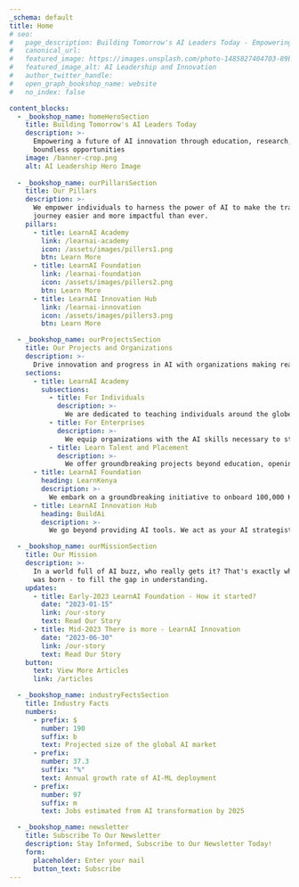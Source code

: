 ```yaml
---
_schema: default
title: Home
# seo:
#   page_description: Building Tomorrow's AI Leaders Today - Empowering future AI innovation
#   canonical_url:
#   featured_image: https://images.unsplash.com/photo-1485827404703-89b55fcc595e
#   featured_image_alt: AI Leadership and Innovation
#   author_twitter_handle:
#   open_graph_bookshop_name: website
#   no_index: false

content_blocks:
  - _bookshop_name: homeHeroSection
    title: Building Tomorrow's AI Leaders Today
    description: >-
      Empowering a future of AI innovation through education, research, and unlocking 
      boundless opportunities
    image: /banner-crop.png
    alt: AI Leadership Hero Image
  
  - _bookshop_name: ourPillarsSection
    title: Our Pillars
    description: >-
      We empower individuals to harness the power of AI to make the transformation 
      journey easier and more impactful than ever.
    pillars:
      - title: LearnAI Academy
        link: /learnai-academy
        icon: /assets/images/pillers1.png
        btn: Learn More
      - title: LearnAI Foundation
        link: /learnai-foundation
        icon: /assets/images/pillers2.png
        btn: Learn More
      - title: LearnAI Innovation Hub
        link: /learnai-innovation
        icon: /assets/images/pillers3.png
        btn: Learn More

  - _bookshop_name: ourProjectsSection
    title: Our Projects and Organizations
    description: >-
      Drive innovation and progress in AI with organizations making real contributions at a time.
    sections:
      - title: LearnAI Academy
        subsections:
          - title: For Individuals
            description: >-
              We are dedicated to teaching individuals around the globe AI skills that are in high demand in today's and tomorrow's job markets.
          - title: For Enterprises
            description: >-
              We equip organizations with the AI skills necessary to stay competitive in an ever-evolving business landscape.
          - title: Learn Talent and Placement
            description: >-
              We offer groundbreaking projects beyond education, opening the door for students directly to higher-paying job opportunities.
      - title: LearnAI Foundation
        heading: LearnKenya
        description: >-
          We embark on a groundbreaking initiative to onboard 100,000 Kenyan students to our e-learning platform, equipping them with essential skills for better job opportunities and economic growth:
      - title: LearnAI Innovation Hub
        heading: BuildAi
        description: >-
          We go beyond providing AI tools. We act as your AI strategist, educator, and guide, empowering your business to leverage AI as a strategic asset to enhance operational efficiency and performance:

  - _bookshop_name: ourMissionSection
    title: Our Mission
    description: >-
      In a world full of AI buzz, who really gets it? That's exactly why LearnAI 
      was born - to fill the gap in understanding.
    updates:
      - title: Early-2023 LearnAI Foundation - How it started?
        date: "2023-01-15"
        link: /our-story
        text: Read Our Story
      - title: Mid-2023 There is more - LearnAI Innovation
        date: "2023-06-30"
        link: /our-story
        text: Read Our Story
    button:
      text: View More Articles
      link: /articles

  - _bookshop_name: industryFectsSection
    title: Industry Facts
    numbers:
      - prefix: $
        number: 190
        suffix: b
        text: Projected size of the global AI market
      - prefix:
        number: 37.3
        suffix: "%"
        text: Annual growth rate of AI-ML deployment
      - prefix:
        number: 97
        suffix: m
        text: Jobs estimated from AI transformation by 2025

  - _bookshop_name: newsletter
    title: Subscribe To Our Newsletter
    description: Stay Informed, Subscribe to Our Newsletter Today!
    form:
      placeholder: Enter your mail
      button_text: Subscribe
---
```

